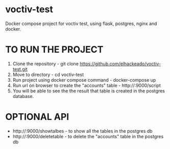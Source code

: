 # voctiv-test
Docker compose project for voctiv test, using flask, postgres, nginx and docker.


# TO RUN THE PROJECT
1. Clone the repository -  git clone https://github.com/elhackeado/voctiv-test.git
2. Move to directory - cd voctiv-test
3. Run project using docker compose command - docker-compose up
4. Run url on browser to create the "accounts" table - http://<hostIP>:9000/script
5. You will be able to see the the result that table is created in the postgres database.
# OPTIONAL API
  - http://<hostIP>:9000/showtalbes    - to show all the tables in the postgres db
  - http://<hostIP>:9000/deletetable   - to delete the "accounts" table in the postgres db
  
